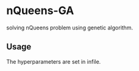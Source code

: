 # nQueens-GA
solving nQueens problem using genetic algorithm.
## Usage
The hyperparameters are set in infile.
